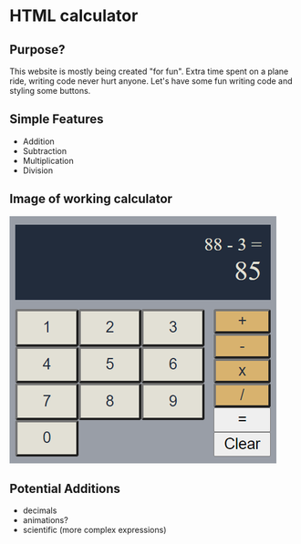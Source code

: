 # HTML calculator

## Purpose?

This website is mostly being created "for fun". Extra time spent on a plane ride, writing code never hurt anyone. Let's have some fun writing code and styling some buttons.

## Simple Features

- Addition
- Subtraction
- Multiplication
- Division

## Image of working calculator

![Calculator showing a simple calculation](images\simple-calculator.png)

## Potential Additions

- decimals
- animations?
- scientific (more complex expressions)
